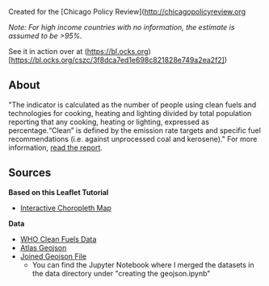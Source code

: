 Created for the [Chicago Policy Review](http://chicagopolicyreview.org

*Note: For high income countries with no information, the estimate is assumed to be >95%.*

See it in action over at (https://bl.ocks.org)[https://bl.ocks.org/cszc/3f8dca7ed1e698c821828e749a2ea2f2])

## About
"The indicator is calculated as the number of people using clean fuels and technologies for cooking, heating and lighting divided by total population reporting that any cooking, heating or lighting, expressed as percentage.“Clean” is defined by the emission rate targets and specific fuel recommendations (i.e. against unprocessed coal and kerosene)."
For more information, [read the report](http://unstats.un.org/sdgs/files/metadata-compilation/Metadata-Goal-7.pdf).

## Sources

**Based on this Leaflet Tutorial**

- [Interactive Choropleth Map](http://leafletjs.com/examples/choropleth/)

**Data**

- [WHO Clean Fuels Data](http://apps.who.int/gho/data/node.main.SDGFUELS712?lang=en)
- [Atlas Geojson](https://github.com/johan/world.geo.json)
- [Joined Geojson File](https://github.com/cszc/visualizations/blob/master/clean_fuels/data/cleanfuels.geojson)
  - You can find the Jupyter Notebook where I merged the datasets in the data directory under "creating the geojson.ipynb"
